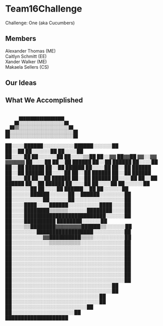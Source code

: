 # Team16Challenge
  Challenge: One (aka Cucumbers)
  
## Members
  Alexander Thomas (ME)  
  Caitlyn Schmitt (EE)  
  Xander Walker (ME)  
  Makaela Sellers (CS)  
  
## Our Ideas

## What We Accomplished

## 



#
          ████████████████████          
        ██░░░░░░░░░░░░░░░░░░░░██        
      ██▒▒░░░░░░░░░░░░░░░░░░░░░░██      
    ██░░░░░░░░░░░░░░░░░░░░░░░░░░░░██    
    ██░░░░░░░░░░░░░░░░░░░░░░░░░░░░██    
  ██░░░░██████░░░░░░░░░░██████░░░░░░██  
  ██░░██      ██░░░░░░██      ██░░░░██  
██░░░░██      ██░░░░░░██      ██░░░░▒▒██
██░░▓▓  ██▓▓██  ▓▓░░▓▓  ▓▓▓▓▓▓  ██░░░░██
██░░██  ██████  ██░░██  ██████  ██░░░░██
██░░██  ██████  ██░░██  ██████  ██░░░░██
██░░██  ██████  ██░░██  ██████  ██░░░░██
██░░██  ██████  ██░░██  ██████  ██░░░░██
██░░██  ██████  ██░░██  ██████  ██░░░░██
██░░██  ██████  ██░░██  ██████  ██░░░░██
██░░░░██      ██░░░░░░██      ██░░░░░░██
██░░░░██      ██████░░██      ██░░░░░░██
██░░░░░░██████░░░░░░██░░██████░░░░░░░░██
██░░░░░░░░░░██░░░░░░██░░░░░░░░░░░░░░░░██
██░░░░████░░░░██████░░░░░░░░░░████░░░░██
██░░░░████████▒▒▒▒▒▒░░░░░░████████░░░░██
██░░░░██████████████████████████░░░░░░██
██░░░░██████████        ████████░░░░░░██
██░░░░▒▒████████▓▓▓▓▓▓▓▓██████▒▒░░░░░░██
██░░░░░░░░██████████████████░░░░░░░░░░██
██░░░░░░░░░░▓▓██████████▒▒▒▒░░░░░░░░░░██
██░░░░░░░░░░░░▒▒▒▒▒▒▒▒▒▒░░░░░░░░░░░░░░██
██░░░░░░░░░░░░░░░░░░░░░░░░░░░░░░░░░░░░██
██░░░░░░░░░░░░░░░░░░░░░░░░░░░░░░░░░░░░██
██░░░░░░░░░░░░░░░░░░░░░░░░░░░░░░░░░░░░██
██░░░░░░░░░░░░░░░░░░░░░░░░░░░░░░░░░░░░██
██░░░░░░░░░░░░░░░░░░░░░░░░░░░░░░░░░░░░██
██░░░░░░░░░░░░░░░░░░░░░░░░░░░░░░░░░░░░██
██░░░░░░░░░░░░░░░░░░░░░░░░░░░░░░░░░░░░██
  ██░░░░░░░░░░░░░░░░░░░░░░░░░░░░░░░░██  
  ██░░░░░░░░░░░░░░░░░░░░░░░░░░░░░░░░██  
    ██░░░░░░░░░░░░░░░░░░░░░░░░░░░░██    
    ██░░░░░░░░░░░░░░░░░░░░░░░░░░░░██    
      ██░░░░░░░░░░░░░░░░░░░░░░░░██      
        ██░░░░░░░░░░░░░░░░░░░░██        
          ████████████████████          
#
